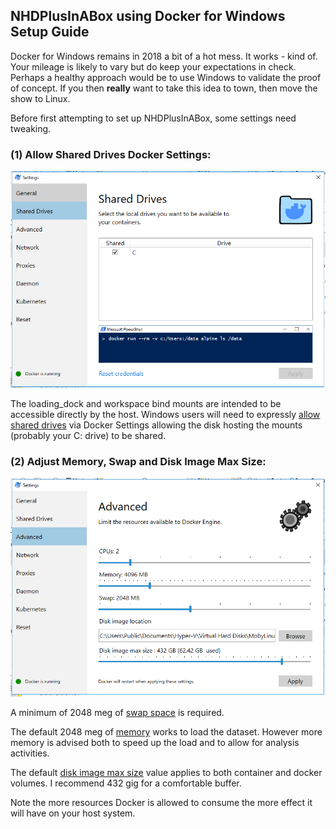 ## NHDPlusInABox using Docker for Windows Setup Guide

Docker for Windows remains in 2018 a bit of a hot mess.  It works - kind of.  Your mileage is likely to vary but do keep your expectations in check.  Perhaps a healthy approach would be to use Windows to validate the proof of concept.  If you then **really** want to take this idea to town, then move the show to Linux.

Before first attempting to set up NHDPlusInABox, some settings need tweaking.

### (1) Allow Shared Drives Docker Settings:
![Shared Drives](/doc/shared_drives.png)

The loading_dock and workspace bind mounts are intended to be accessible directly by the host.  Windows users will need to expressly [allow shared drives](https://docs.docker.com/docker-for-windows/#shared-drives) via Docker Settings allowing the disk hosting the mounts (probably your C: drive) to be shared.

### (2) Adjust Memory, Swap and Disk Image Max Size:
![GitHub Logo](/doc/advanced.png)

A minimum of 2048 meg of [swap space](https://docs.docker.com/docker-for-windows/#advanced) is required.

The default 2048 meg of [memory](https://docs.docker.com/docker-for-windows/#advanced) works to load the dataset.  However more memory is advised both to speed up the load and to allow for analysis activities.

The default [disk image max size](https://docs.docker.com/docker-for-windows/#advanced) value applies to both container and docker volumes.  I recommend 432 gig for a comfortable buffer.

Note the more resources Docker is allowed to consume the more effect it will have on your host system.  
